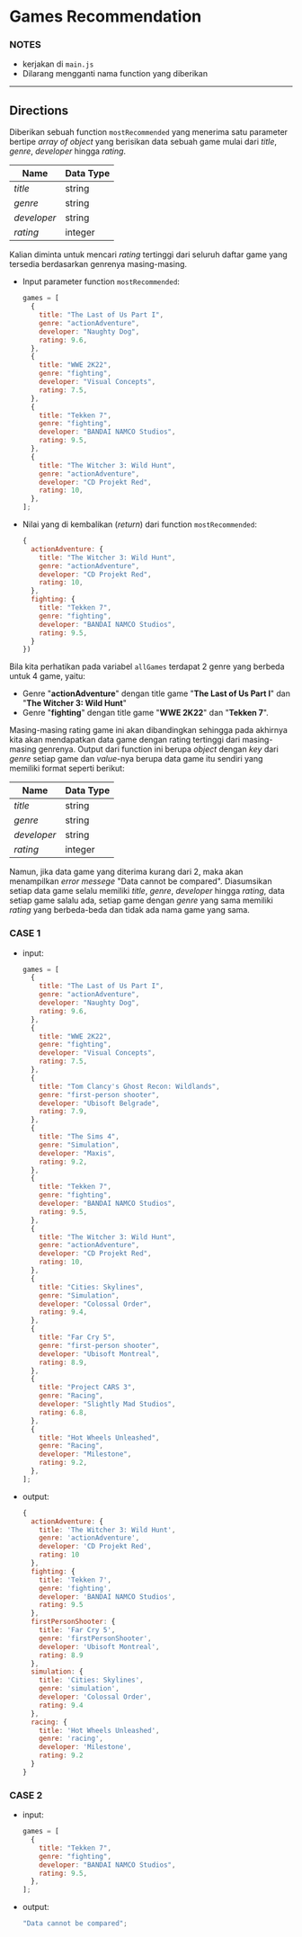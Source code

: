 # Games Recommendation

### NOTES

- kerjakan di `main.js`
- Dilarang mengganti nama function yang diberikan

---

## Directions

Diberikan sebuah function `mostRecommended` yang menerima satu parameter bertipe _array of object_ yang berisikan data sebuah game mulai dari _title_, _genre_, _developer_ hingga _rating_.

| Name        | Data Type |
| ----------- | --------- |
| _title_     | string    |
| _genre_     | string    |
| _developer_ | string    |
| _rating_    | integer   |

Kalian diminta untuk mencari _rating_ tertinggi dari seluruh daftar game yang tersedia berdasarkan genrenya masing-masing.

- Input parameter function `mostRecommended`:

  ```js
  games = [
    {
      title: "The Last of Us Part I",
      genre: "actionAdventure",
      developer: "Naughty Dog",
      rating: 9.6,
    },
    {
      title: "WWE 2K22",
      genre: "fighting",
      developer: "Visual Concepts",
      rating: 7.5,
    },
    {
      title: "Tekken 7",
      genre: "fighting",
      developer: "BANDAI NAMCO Studios",
      rating: 9.5,
    },
    {
      title: "The Witcher 3: Wild Hunt",
      genre: "actionAdventure",
      developer: "CD Projekt Red",
      rating: 10,
    },
  ];
  ```

- Nilai yang di kembalikan (_return_) dari function `mostRecommended`:

  ```js
  {
    actionAdventure: {
      title: "The Witcher 3: Wild Hunt",
      genre: "actionAdventure",
      developer: "CD Projekt Red",
      rating: 10,
    },
    fighting: {
      title: "Tekken 7",
      genre: "fighting",
      developer: "BANDAI NAMCO Studios",
      rating: 9.5,
    }
  })
  ```

Bila kita perhatikan pada variabel `allGames` terdapat 2 genre yang berbeda untuk 4 game, yaitu:

- Genre "**actionAdventure**" dengan title game "**The Last of Us Part I**" dan "**The Witcher 3: Wild Hunt**"
- Genre "**fighting**" dengan title game "**WWE 2K22**" dan "**Tekken 7**".

Masing-masing rating game ini akan dibandingkan sehingga pada akhirnya kita akan mendapatkan data game dengan rating tertinggi dari masing-masing genrenya. Output dari function ini berupa _object_ dengan _key_ dari _genre_ setiap game dan _value_-nya berupa data game itu sendiri yang memiliki format seperti berikut:

| Name        | Data Type |
| ----------- | --------- |
| _title_     | string    |
| _genre_     | string    |
| _developer_ | string    |
| _rating_    | integer   |

Namun, jika data game yang diterima kurang dari 2, maka akan menampilkan _error messege_ "Data cannot be compared". Diasumsikan setiap data game selalu memiliki _title_, _genre_, _developer_ hingga _rating_, data setiap game salalu ada, setiap game dengan _genre_ yang sama memiliki _rating_ yang berbeda-beda dan tidak ada nama game yang sama.

### CASE 1

- input:

  ```js
  games = [
    {
      title: "The Last of Us Part I",
      genre: "actionAdventure",
      developer: "Naughty Dog",
      rating: 9.6,
    },
    {
      title: "WWE 2K22",
      genre: "fighting",
      developer: "Visual Concepts",
      rating: 7.5,
    },
    {
      title: "Tom Clancy's Ghost Recon: Wildlands",
      genre: "first-person shooter",
      developer: "Ubisoft Belgrade",
      rating: 7.9,
    },
    {
      title: "The Sims 4",
      genre: "Simulation",
      developer: "Maxis",
      rating: 9.2,
    },
    {
      title: "Tekken 7",
      genre: "fighting",
      developer: "BANDAI NAMCO Studios",
      rating: 9.5,
    },
    {
      title: "The Witcher 3: Wild Hunt",
      genre: "actionAdventure",
      developer: "CD Projekt Red",
      rating: 10,
    },
    {
      title: "Cities: Skylines",
      genre: "Simulation",
      developer: "Colossal Order",
      rating: 9.4,
    },
    {
      title: "Far Cry 5",
      genre: "first-person shooter",
      developer: "Ubisoft Montreal",
      rating: 8.9,
    },
    {
      title: "Project CARS 3",
      genre: "Racing",
      developer: "Slightly Mad Studios",
      rating: 6.8,
    },
    {
      title: "Hot Wheels Unleashed",
      genre: "Racing",
      developer: "Milestone",
      rating: 9.2,
    },
  ];
  ```

- output:
  ```js
  {
    actionAdventure: {
      title: 'The Witcher 3: Wild Hunt',
      genre: 'actionAdventure',
      developer: 'CD Projekt Red',
      rating: 10
    },
    fighting: {
      title: 'Tekken 7',
      genre: 'fighting',
      developer: 'BANDAI NAMCO Studios',
      rating: 9.5
    },
    firstPersonShooter: {
      title: 'Far Cry 5',
      genre: 'firstPersonShooter',
      developer: 'Ubisoft Montreal',
      rating: 8.9
    },
    simulation: {
      title: 'Cities: Skylines',
      genre: 'simulation',
      developer: 'Colossal Order',
      rating: 9.4
    },
    racing: {
      title: 'Hot Wheels Unleashed',
      genre: 'racing',
      developer: 'Milestone',
      rating: 9.2
    }
  }
  ```

### CASE 2

- input:

  ```js
  games = [
    {
      title: "Tekken 7",
      genre: "fighting",
      developer: "BANDAI NAMCO Studios",
      rating: 9.5,
    },
  ];
  ```

- output:
  ```js
  "Data cannot be compared";
  ```
